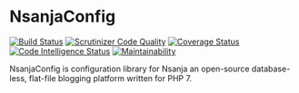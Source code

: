 # NsanjaConfig

[![Build Status](https://scrutinizer-ci.com/g/ColonelBlimp/NsanjaConfig/badges/build.png?b=master)](https://scrutinizer-ci.com/g/ColonelBlimp/NsanjaConfig/build-status/master)
[![Scrutinizer Code Quality](https://scrutinizer-ci.com/g/ColonelBlimp/NsanjaConfig/badges/quality-score.png?b=master)](https://scrutinizer-ci.com/g/ColonelBlimp/NsanjaConfig/?branch=master)
[![Coverage Status](https://coveralls.io/repos/github/ColonelBlimp/NsanjaConfig/badge.svg?branch=master)](https://coveralls.io/github/ColonelBlimp/NsanjaConfig?branch=master)
[![Code Intelligence Status](https://scrutinizer-ci.com/g/ColonelBlimp/NsanjaConfig/badges/code-intelligence.svg?b=master)](https://scrutinizer-ci.com/code-intelligence)
[![Maintainability](https://api.codeclimate.com/v1/badges/fc99b713c59f47e0e10c/maintainability)](https://codeclimate.com/github/ColonelBlimp/NsanjaConfig/maintainability)

NsanjaConfig is configuration library for Nsanja an open-source database-less, flat-file blogging platform written
for PHP 7.